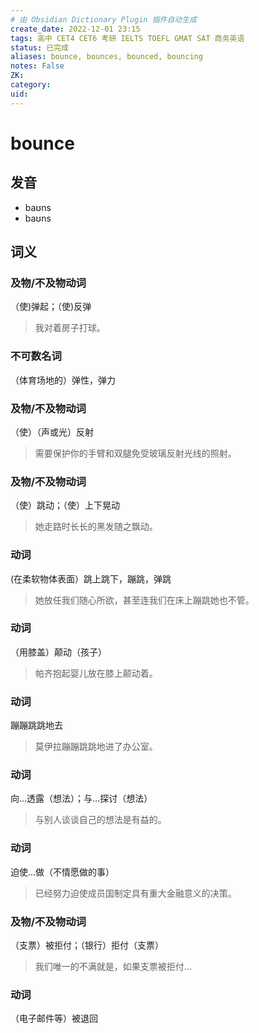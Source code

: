 ```yaml
---
# 由 Obsidian Dictionary Plugin 插件自动生成
create_date: 2022-12-01 23:15 
tags: 高中 CET4 CET6 考研 IELTS TOEFL GMAT SAT 商务英语
status: 已完成 
aliases: bounce, bounces, bounced, bouncing
notes: False
ZK: 
category: 
uid: 
---
```


# bounce

## 发音

- baʊns
- baʊns

## 词义

### 及物/不及物动词

（使)弹起；（使)反弹

> 我对着房子打球。

### 不可数名词

（体育场地的）弹性，弹力

### 及物/不及物动词

（使）（声或光）反射

> 需要保护你的手臂和双腿免受玻璃反射光线的照射。

### 及物/不及物动词

（使）跳动；（使）上下晃动

> 她走路时长长的黑发随之飘动。

### 动词

(在柔软物体表面）跳上跳下，蹦跳，弹跳

> 她放任我们随心所欲，甚至连我们在床上蹦跳她也不管。

### 动词

（用膝盖）颠动（孩子）

> 帕齐抱起婴儿放在膝上颠动着。

### 动词

蹦蹦跳跳地去

> 莫伊拉蹦蹦跳跳地进了办公室。

### 动词

向…透露（想法）；与…探讨（想法）

> 与别人谈谈自己的想法是有益的。

### 动词

迫使…做（不情愿做的事）

> 已经努力迫使成员国制定具有重大金融意义的决策。

### 及物/不及物动词

（支票）被拒付；（银行）拒付（支票）

> 我们唯一的不满就是，如果支票被拒付…

### 动词

（电子邮件等）被退回



